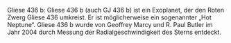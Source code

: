 Gliese 436 b: Gliese 436 b (auch GJ 436 b) ist ein Exoplanet, der den Roten Zwerg Gliese 436 umkreist. Er ist möglicherweise ein sogenannter „Hot Neptune“. Gliese 436 b wurde von Geoffrey Marcy und R. Paul Butler im Jahr 2004 durch Messung der Radialgeschwindigkeit des Sterns entdeckt.
